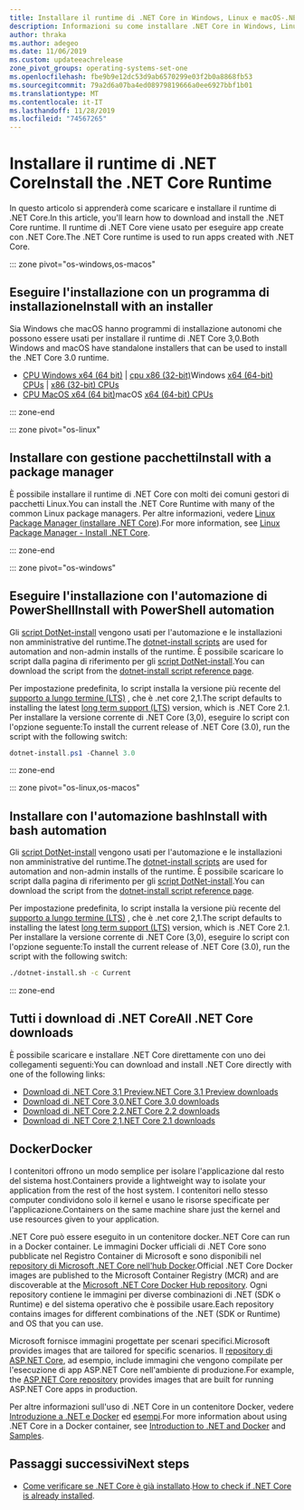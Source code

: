 ```yaml
---
title: Installare il runtime di .NET Core in Windows, Linux e macOS-.NET Core
description: Informazioni su come installare .NET Core in Windows, Linux e macOS. Individuare le dipendenze necessarie per eseguire app .NET Core.
author: thraka
ms.author: adegeo
ms.date: 11/06/2019
ms.custom: updateeachrelease
zone_pivot_groups: operating-systems-set-one
ms.openlocfilehash: fbe9b9e12dc53d9ab6570299e03f2b0a8868fb53
ms.sourcegitcommit: 79a2d6a07ba4ed08979819666a0ee6927bbf1b01
ms.translationtype: MT
ms.contentlocale: it-IT
ms.lasthandoff: 11/28/2019
ms.locfileid: "74567265"
---
```

# <a name="install-the-net-core-runtime"></a><span data-ttu-id="566d0-104">Installare il runtime di .NET Core</span><span class="sxs-lookup"><span data-stu-id="566d0-104">Install the .NET Core Runtime</span></span>

<span data-ttu-id="566d0-105">In questo articolo si apprenderà come scaricare e installare il runtime di .NET Core.</span><span class="sxs-lookup"><span data-stu-id="566d0-105">In this article, you'll learn how to download and install the .NET Core runtime.</span></span> <span data-ttu-id="566d0-106">Il runtime di .NET Core viene usato per eseguire app create con .NET Core.</span><span class="sxs-lookup"><span data-stu-id="566d0-106">The .NET Core runtime is used to run apps created with .NET Core.</span></span>

::: zone pivot="os-windows,os-macos"

## <a name="install-with-an-installer"></a><span data-ttu-id="566d0-107">Eseguire l'installazione con un programma di installazione</span><span class="sxs-lookup"><span data-stu-id="566d0-107">Install with an installer</span></span>

<span data-ttu-id="566d0-108">Sia Windows che macOS hanno programmi di installazione autonomi che possono essere usati per installare il runtime di .NET Core 3,0.</span><span class="sxs-lookup"><span data-stu-id="566d0-108">Both Windows and macOS have standalone installers that can be used to install the .NET Core 3.0 runtime.</span></span>

- <span data-ttu-id="566d0-109">[CPU Windows x64 (64 bit)](https://dotnet.microsoft.com/download/dotnet-core/3.0) | [cpu x86 (32-bit)](https://dotnet.microsoft.com/download/dotnet-core/3.0)</span><span class="sxs-lookup"><span data-stu-id="566d0-109">Windows [x64 (64-bit) CPUs](https://dotnet.microsoft.com/download/dotnet-core/3.0) | [x86 (32-bit) CPUs](https://dotnet.microsoft.com/download/dotnet-core/3.0)</span></span>
- <span data-ttu-id="566d0-110">[CPU MacOS x64 (64 bit)](https://dotnet.microsoft.com/download/dotnet-core/3.0)</span><span class="sxs-lookup"><span data-stu-id="566d0-110">macOS [x64 (64-bit) CPUs](https://dotnet.microsoft.com/download/dotnet-core/3.0)</span></span>

::: zone-end

::: zone pivot="os-linux"

## <a name="install-with-a-package-manager"></a><span data-ttu-id="566d0-111">Installare con gestione pacchetti</span><span class="sxs-lookup"><span data-stu-id="566d0-111">Install with a package manager</span></span>

<span data-ttu-id="566d0-112">È possibile installare il runtime di .NET Core con molti dei comuni gestori di pacchetti Linux.</span><span class="sxs-lookup"><span data-stu-id="566d0-112">You can install the .NET Core Runtime with many of the common Linux package managers.</span></span> <span data-ttu-id="566d0-113">Per altre informazioni, vedere [Linux Package Manager (installare .NET Core](linux-package-manager-rhel7.md)).</span><span class="sxs-lookup"><span data-stu-id="566d0-113">For more information, see [Linux Package Manager - Install .NET Core](linux-package-manager-rhel7.md).</span></span>

::: zone-end

::: zone pivot="os-windows"

## <a name="install-with-powershell-automation"></a><span data-ttu-id="566d0-114">Eseguire l'installazione con l'automazione di PowerShell</span><span class="sxs-lookup"><span data-stu-id="566d0-114">Install with PowerShell automation</span></span>

<span data-ttu-id="566d0-115">Gli [script DotNet-install](../tools/dotnet-install-script.md) vengono usati per l'automazione e le installazioni non amministrative del runtime.</span><span class="sxs-lookup"><span data-stu-id="566d0-115">The [dotnet-install scripts](../tools/dotnet-install-script.md) are used for automation and non-admin installs of the runtime.</span></span> <span data-ttu-id="566d0-116">È possibile scaricare lo script dalla pagina di riferimento per gli [script DotNet-install](../tools/dotnet-install-script.md).</span><span class="sxs-lookup"><span data-stu-id="566d0-116">You can download the script from the [dotnet-install script reference page](../tools/dotnet-install-script.md).</span></span>

<span data-ttu-id="566d0-117">Per impostazione predefinita, lo script installa la versione più recente del [supporto a lungo termine (LTS)](https://dotnet.microsoft.com/platform/support/policy/dotnet-core) , che è .net core 2,1.</span><span class="sxs-lookup"><span data-stu-id="566d0-117">The script defaults to installing the latest [long term support (LTS)](https://dotnet.microsoft.com/platform/support/policy/dotnet-core) version, which is .NET Core 2.1.</span></span> <span data-ttu-id="566d0-118">Per installare la versione corrente di .NET Core (3,0), eseguire lo script con l'opzione seguente:</span><span class="sxs-lookup"><span data-stu-id="566d0-118">To install the current release of .NET Core (3.0), run the script with the following switch:</span></span>

```powershell
dotnet-install.ps1 -Channel 3.0
```

::: zone-end

::: zone pivot="os-linux,os-macos"

## <a name="install-with-bash-automation"></a><span data-ttu-id="566d0-119">Installare con l'automazione bash</span><span class="sxs-lookup"><span data-stu-id="566d0-119">Install with bash automation</span></span>

<span data-ttu-id="566d0-120">Gli [script DotNet-install](../tools/dotnet-install-script.md) vengono usati per l'automazione e le installazioni non amministrative del runtime.</span><span class="sxs-lookup"><span data-stu-id="566d0-120">The [dotnet-install scripts](../tools/dotnet-install-script.md) are used for automation and non-admin installs of the runtime.</span></span> <span data-ttu-id="566d0-121">È possibile scaricare lo script dalla pagina di riferimento per gli [script DotNet-install](../tools/dotnet-install-script.md).</span><span class="sxs-lookup"><span data-stu-id="566d0-121">You can download the script from the [dotnet-install script reference page](../tools/dotnet-install-script.md).</span></span>

<span data-ttu-id="566d0-122">Per impostazione predefinita, lo script installa la versione più recente del [supporto a lungo termine (LTS)](https://dotnet.microsoft.com/platform/support/policy/dotnet-core) , che è .net core 2,1.</span><span class="sxs-lookup"><span data-stu-id="566d0-122">The script defaults to installing the latest [long term support (LTS)](https://dotnet.microsoft.com/platform/support/policy/dotnet-core) version, which is .NET Core 2.1.</span></span> <span data-ttu-id="566d0-123">Per installare la versione corrente di .NET Core (3,0), eseguire lo script con l'opzione seguente:</span><span class="sxs-lookup"><span data-stu-id="566d0-123">To install the current release of .NET Core (3.0), run the script with the following switch:</span></span>

```bash
./dotnet-install.sh -c Current
```

::: zone-end

## <a name="all-net-core-downloads"></a><span data-ttu-id="566d0-124">Tutti i download di .NET Core</span><span class="sxs-lookup"><span data-stu-id="566d0-124">All .NET Core downloads</span></span>

<span data-ttu-id="566d0-125">È possibile scaricare e installare .NET Core direttamente con uno dei collegamenti seguenti:</span><span class="sxs-lookup"><span data-stu-id="566d0-125">You can download and install .NET Core directly with one of the following links:</span></span>

- [<span data-ttu-id="566d0-126">Download di .NET Core 3,1 Preview</span><span class="sxs-lookup"><span data-stu-id="566d0-126">.NET Core 3.1 Preview downloads</span></span>](https://dotnet.microsoft.com/download/dotnet-core/3.1)
- [<span data-ttu-id="566d0-127">Download di .NET Core 3,0</span><span class="sxs-lookup"><span data-stu-id="566d0-127">.NET Core 3.0 downloads</span></span>](https://dotnet.microsoft.com/download/dotnet-core/3.0)
- [<span data-ttu-id="566d0-128">Download di .NET Core 2,2</span><span class="sxs-lookup"><span data-stu-id="566d0-128">.NET Core 2.2 downloads</span></span>](https://dotnet.microsoft.com/download/dotnet-core/2.2)
- [<span data-ttu-id="566d0-129">Download di .NET Core 2,1</span><span class="sxs-lookup"><span data-stu-id="566d0-129">.NET Core 2.1 downloads</span></span>](https://dotnet.microsoft.com/download/dotnet-core/2.1)

## <a name="docker"></a><span data-ttu-id="566d0-130">Docker</span><span class="sxs-lookup"><span data-stu-id="566d0-130">Docker</span></span>

<span data-ttu-id="566d0-131">I contenitori offrono un modo semplice per isolare l'applicazione dal resto del sistema host.</span><span class="sxs-lookup"><span data-stu-id="566d0-131">Containers provide a lightweight way to isolate your application from the rest of the host system.</span></span> <span data-ttu-id="566d0-132">I contenitori nello stesso computer condividono solo il kernel e usano le risorse specificate per l'applicazione.</span><span class="sxs-lookup"><span data-stu-id="566d0-132">Containers on the same machine share just the kernel and use resources given to your application.</span></span>

<span data-ttu-id="566d0-133">.NET Core può essere eseguito in un contenitore docker.</span><span class="sxs-lookup"><span data-stu-id="566d0-133">.NET Core can run in a Docker container.</span></span> <span data-ttu-id="566d0-134">Le immagini Docker ufficiali di .NET Core sono pubblicate nel Registro Container di Microsoft e sono disponibili nel [repository di Microsoft .NET Core nell'hub Docker](https://hub.docker.com/_/microsoft-dotnet-core/).</span><span class="sxs-lookup"><span data-stu-id="566d0-134">Official .NET Core Docker images are published to the Microsoft Container Registry (MCR) and are discoverable at the [Microsoft .NET Core Docker Hub repository](https://hub.docker.com/_/microsoft-dotnet-core/).</span></span> <span data-ttu-id="566d0-135">Ogni repository contiene le immagini per diverse combinazioni di .NET (SDK o Runtime) e del sistema operativo che è possibile usare.</span><span class="sxs-lookup"><span data-stu-id="566d0-135">Each repository contains images for different combinations of the .NET (SDK or Runtime) and OS that you can use.</span></span>

<span data-ttu-id="566d0-136">Microsoft fornisce immagini progettate per scenari specifici.</span><span class="sxs-lookup"><span data-stu-id="566d0-136">Microsoft provides images that are tailored for specific scenarios.</span></span> <span data-ttu-id="566d0-137">Il [repository di ASP.NET Core](https://hub.docker.com/_/microsoft-dotnet-core-aspnet/), ad esempio, include immagini che vengono compilate per l'esecuzione di app ASP.NET Core nell'ambiente di produzione.</span><span class="sxs-lookup"><span data-stu-id="566d0-137">For example, the [ASP.NET Core repository](https://hub.docker.com/_/microsoft-dotnet-core-aspnet/) provides images that are built for running ASP.NET Core apps in production.</span></span>

<span data-ttu-id="566d0-138">Per altre informazioni sull'uso di .NET Core in un contenitore Docker, vedere [Introduzione a .NET e Docker](../docker/introduction.md) ed [esempi](https://github.com/dotnet/dotnet-docker/blob/master/samples/README.md).</span><span class="sxs-lookup"><span data-stu-id="566d0-138">For more information about using .NET Core in a Docker container, see [Introduction to .NET and Docker](../docker/introduction.md) and [Samples](https://github.com/dotnet/dotnet-docker/blob/master/samples/README.md).</span></span>

## <a name="next-steps"></a><span data-ttu-id="566d0-139">Passaggi successivi</span><span class="sxs-lookup"><span data-stu-id="566d0-139">Next steps</span></span>

- <span data-ttu-id="566d0-140">[Come verificare se .NET Core è già installato](how-to-detect-installed-versions.md).</span><span class="sxs-lookup"><span data-stu-id="566d0-140">[How to check if .NET Core is already installed](how-to-detect-installed-versions.md).</span></span>
